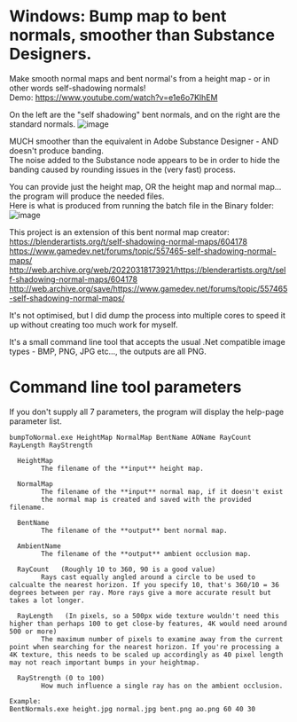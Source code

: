 # Windows: Bump map to bent normals, smoother than Substance Designers.
Make smooth normal maps and bent normal's from a height map - or in other words self-shadowing normals!              
Demo: https://www.youtube.com/watch?v=e1e6o7KlhEM             

On the left are the "self shadowing" bent normals, and on the right are the standard normals.
![image](https://user-images.githubusercontent.com/1586332/159548992-cfb54059-b5af-4249-842e-0b7b053e2dbf.png)


MUCH smoother than the equivalent in Adobe Substance Designer - AND doesn't produce banding.                               
The noise added to the Substance node appears to be in order to hide the banding caused by rounding issues in the (very fast) process.

You can provide just the height map, OR the height map and normal map... the program will produce the needed files.           
Here is what is produced from running the batch file in the Binary folder:
![image](https://user-images.githubusercontent.com/1586332/159546304-d49ebb8f-7012-4c4a-8b68-616f66dd65ba.png)


This project is an extension of this bent normal map creator:                  
https://blenderartists.org/t/self-shadowing-normal-maps/604178           
https://www.gamedev.net/forums/topic/557465-self-shadowing-normal-maps/          
http://web.archive.org/web/20220318173921/https://blenderartists.org/t/self-shadowing-normal-maps/604178               
http://web.archive.org/save/https://www.gamedev.net/forums/topic/557465-self-shadowing-normal-maps/              

It's not optimised, but I did dump the process into multiple cores to speed it up without creating too much work for myself.                  
                   
It's a small command line tool that accepts the usual .Net compatible image types - BMP, PNG, JPG etc..., the outputs are all PNG.                  


# Command line tool parameters
If you don't supply all 7 parameters, the program will display the help-page parameter list.

    bumpToNormal.exe HeightMap NormalMap BentName AOName RayCount RayLength RayStrength

      HeightMap
            The filename of the **input** height map.

      NormalMap
            The filename of the **input** normal map, if it doesn't exist
            the normal map is created and saved with the provided filename.

      BentName
            The filename of the **output** bent normal map.

      AmbientName
            The filename of the **output** ambient occlusion map.

      RayCount   (Roughly 10 to 360, 90 is a good value)
            Rays cast equally angled around a circle to be used to calcualte the nearest horizon. If you specify 10, that's 360/10 = 36 degrees between per ray. More rays give a more accurate result but takes a lot longer.

      RayLength   (In pixels, so a 500px wide texture wouldn't need this higher than perhaps 100 to get close-by features, 4K would need around 500 or more)
            The maximum number of pixels to examine away from the current point when searching for the nearest horizon. If you're processing a 4K texture, this needs to be scaled up accordingly as 40 pixel length may not reach important bumps in your heightmap.

      RayStrength (0 to 100)
            How much influence a single ray has on the ambient occlusion.

    Example:
    BentNormals.exe height.jpg normal.jpg bent.png ao.png 60 40 30
